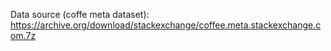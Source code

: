 Data source (coffe meta dataset):
https://archive.org/download/stackexchange/coffee.meta.stackexchange.com.7z
